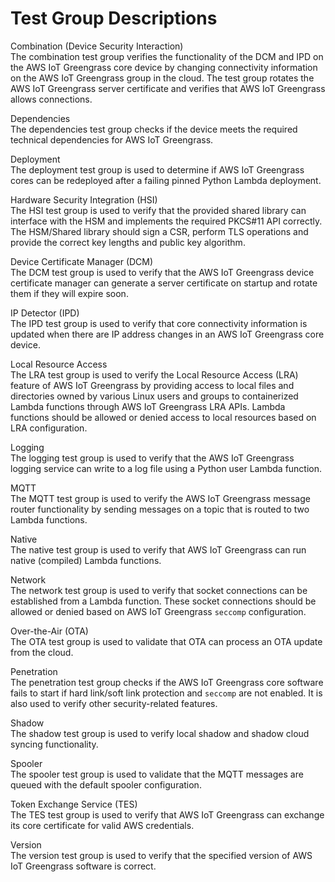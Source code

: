 # Test Group Descriptions<a name="dt-test-groups"></a>

Combination \(Device Security Interaction\)  
The combination test group verifies the functionality of the DCM and IPD on the AWS IoT Greengrass core device by changing connectivity information on the AWS IoT Greengrass group in the cloud\. The test group rotates the AWS IoT Greengrass server certificate and verifies that AWS IoT Greengrass allows connections\.

Dependencies  
The dependencies test group checks if the device meets the required technical dependencies for AWS IoT Greengrass\.

Deployment  
The deployment test group is used to determine if AWS IoT Greengrass cores can be redeployed after a failing pinned Python Lambda deployment\.

Hardware Security Integration \(HSI\)  
The HSI test group is used to verify that the provided shared library can interface with the HSM and implements the required PKCS\#11 API correctly\. The HSM/Shared library should sign a CSR, perform TLS operations and provide the correct key lengths and public key algorithm\.

Device Certificate Manager \(DCM\)  
The DCM test group is used to verify that the AWS IoT Greengrass device certificate manager can generate a server certificate on startup and rotate them if they will expire soon\.

IP Detector \(IPD\)  
The IPD test group is used to verify that core connectivity information is updated when there are IP address changes in an AWS IoT Greengrass core device\.

Local Resource Access  
The LRA test group is used to verify the Local Resource Access \(LRA\) feature of AWS IoT Greengrass by providing access to local files and directories owned by various Linux users and groups to containerized Lambda functions through AWS IoT Greengrass LRA APIs\. Lambda functions should be allowed or denied access to local resources based on LRA configuration\.

Logging  
The logging test group is used to verify that the AWS IoT Greengrass logging service can write to a log file using a Python user Lambda function\.

MQTT  
The MQTT test group is used to verify the AWS IoT Greengrass message router functionality by sending messages on a topic that is routed to two Lambda functions\. 

Native  
The native test group is used to verify that AWS IoT Greengrass can run native \(compiled\) Lambda functions\.

Network  
The network test group is used to verify that socket connections can be established from a Lambda function\. These socket connections should be allowed or denied based on AWS IoT Greengrass `seccomp` configuration\.

Over\-the\-Air \(OTA\)  
The OTA test group is used to validate that OTA can process an OTA update from the cloud\.

Penetration  
The penetration test group checks if the AWS IoT Greengrass core software fails to start if hard link/soft link protection and `seccomp` are not enabled\. It is also used to verify other security\-related features\.

Shadow  
The shadow test group is used to verify local shadow and shadow cloud syncing functionality\.

Spooler  
The spooler test group is used to validate that the MQTT messages are queued with the default spooler configuration\.

Token Exchange Service \(TES\)  
The TES test group is used to verify that AWS IoT Greengrass can exchange its core certificate for valid AWS credentials\.

Version  
The version test group is used to verify that the specified version of AWS IoT Greengrass software is correct\.
